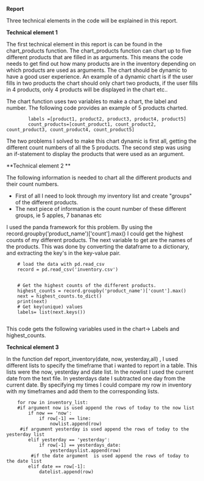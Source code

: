 **Report**

Three technical elements in the code will be explained in this report.

**Technical element 1**

The first technical element in this report is can be found in the chart_products function. The chart_products function can chart up to five different products
that are filled in as arguments. This means the code needs to get find out how many products are in the inventory depending on which products are used as arguments. 
The chart should be dynamic to have a good user experience. An example of a dynamic chart is if the user fills in two products the chart should only chart two products, 
if the user fills in 4 products, only 4 products will be displayed in the chart etc.. 

The chart function uses two variables to make a chart, the label and number. The following code provides an example of 5 products charted.

```
        labels =[product1, product2, product3, product4, product5]
        count_products=[count_product1, count_product2, count_product3, count_product4, count_product5]
```

The two problems I solved to make this chart dynamic is first all, getting the different count numbers of all the 5 products. The second step was using 
an if-statement to display the products that were used as an argument. 

**Technical element 2 **

The following information is needed to chart all the different products and their count numbers.
- First of all I need to look through my inventory list and create "groups" of the different products. 
- The next piece of information is the count number of these different groups, ie 5 apples, 7 bananas etc

I used the panda framework for this problem. By using the record.groupby('product_name')['count'].max() I could get the highest counts of my different products.
The next variable to get are the names of the products. This was done by converting the dataframe to a dictionary, and extracting the key's in the key-value pair.

```
    # load the data with pd.read_csv
    record = pd.read_csv('inventory.csv')
 
  
    # Get the highest counts of the different products. 
    highest_counts = record.groupby('product_name')['count'].max()
    next = highest_counts.to_dict()
    print(next)
    # Get key(unique) values 
    labels= list(next.keys())
    
   ```
This code gets the following variables used in the chart-> Labels and highest_counts. 

**Technical element 3**

In the function def report_inventory(date, now, yesterday,all) , I used different lists to specify the timeframe that i wanted to report in a table. 
This lists were the now, yesterday and date list. In the nowlist I used the current date from the text file. In yesterdays date I subtracted one day from the current date.
By specifying my times I could compare my row in inventory with my timeframes and add them to the corresponding lists.

```
    for row in inventory_list:
    #if argument now is used append the rows of today to the now list
        if now == 'now':
            if row[-1] == line:
                nowlist.append(row)
     #if argument yesterday is used append the rows of today to the yesterday list
        elif yesterday == 'yesterday':
            if row[-1] == yesterdays_date:
                yesterdayslist.append(row)
         #if the date argument  is used append the rows of today to the date list       
        elif date == row[-1]:
            datelist.append(row)
```

